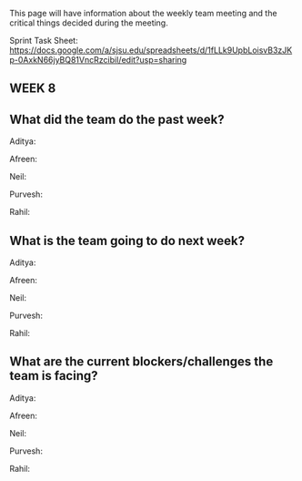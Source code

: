 This page will have information about the weekly team meeting and the critical things decided during the meeting.

Sprint Task Sheet: https://docs.google.com/a/sjsu.edu/spreadsheets/d/1fLLk9UpbLoisvB3zJKp-0AxkN66jyBQ81VncRzcibiI/edit?usp=sharing

## WEEK 8

## What did the team do the past week?

Aditya: 

Afreen: 

Neil: 

Purvesh: 

Rahil: 

## What is the team going to do next week?

Aditya: 

Afreen: 

Neil: 

Purvesh: 

Rahil: 

## What are the current blockers/challenges the team is facing?

Aditya: 

Afreen: 

Neil: 

Purvesh: 

Rahil: 

